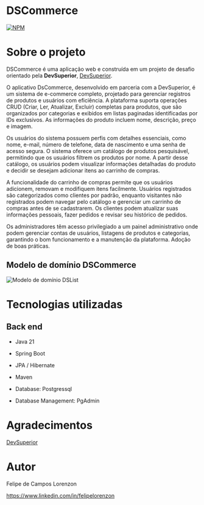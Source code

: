 # DSCommerce 
[![NPM](https://img.shields.io/npm/l/react)](https://github.com/FLorenzon/dscommerce/blob/main/LICENSE) 

# Sobre o projeto

DSCommerce é uma aplicação  web e construída em um projeto de desafio orientado pela **DevSuperior**, [DevSuperior](https://devsuperior.com "Site da DevSuperior").

O aplicativo DsCommerce, desenvolvido em parceria com a DevSuperior, é um sistema de e-commerce completo, projetado para gerenciar registros de produtos e usuários com eficiência. A plataforma suporta operações CRUD (Criar, Ler, Atualizar, Excluir) completas para produtos, que são organizados por categorias e exibidos em listas paginadas identificadas por IDs exclusivos. As informações do produto incluem nome, descrição, preço e imagem.

Os usuários do sistema possuem perfis com detalhes essenciais, como nome, e-mail, número de telefone, data de nascimento e uma senha de acesso segura. O sistema oferece um catálogo de produtos pesquisável, permitindo que os usuários filtrem os produtos por nome. A partir desse catálogo, os usuários podem visualizar informações detalhadas do produto e decidir se desejam adicionar itens ao carrinho de compras.

A funcionalidade do carrinho de compras permite que os usuários adicionem, removam e modifiquem itens facilmente. Usuários registrados são categorizados como clientes por padrão, enquanto visitantes não registrados podem navegar pelo catálogo e gerenciar um carrinho de compras antes de se cadastrarem. Os clientes podem atualizar suas informações pessoais, fazer pedidos e revisar seu histórico de pedidos.

Os administradores têm acesso privilegiado a um painel administrativo onde podem gerenciar contas de usuários, listagens de produtos e categorias, garantindo o bom funcionamento e a manutenção da plataforma.
Adoção de boas práticas.

## Modelo de domínio DSCommerce
![Modelo de domínio DSList](https://i.pinimg.com/1200x/1f/19/f6/1f19f6b13322e736eb94756c6f2865fc.jpg)

# Tecnologias utilizadas
## Back end
- Java 21
- Spring Boot
- JPA / Hibernate
- Maven

- Database: Postgressql
- Database Management: PgAdmin

# Agradecimentos
[DevSuperior](https://devsuperior.com "Site da DevSuperior")

# Autor
Felipe de Campos Lorenzon

https://www.linkedin.com/in/felipelorenzon
